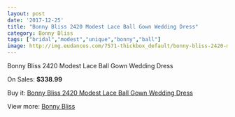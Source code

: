 ```yaml
---
layout: post
date: '2017-12-25'
title: "Bonny Bliss 2420 Modest Lace Ball Gown Wedding Dress"
category: Bonny Bliss
tags: ["bridal","modest","unique","bonny","ball"]
image: http://img.eudances.com/7571-thickbox_default/bonny-bliss-2420-modest-lace-ball-gown-wedding-dress.jpg
---
```

Bonny Bliss 2420 Modest Lace Ball Gown Wedding Dress

On Sales: **$338.99**
<a href="https://www.eudances.com/en/bonny-bliss/2683-bonny-bliss-2420-modest-lace-ball-gown-wedding-dress.html"><amp-img layout="responsive" width="600" height="600" src="//img.eudances.com/7571-thickbox_default/bonny-bliss-2420-modest-lace-ball-gown-wedding-dress.jpg" alt="Bonny Bliss 2420 Modest Lace Ball Gown Wedding Dress 0" /></a>
<a href="https://www.eudances.com/en/bonny-bliss/2683-bonny-bliss-2420-modest-lace-ball-gown-wedding-dress.html"><amp-img layout="responsive" width="600" height="600" src="//img.eudances.com/7574-thickbox_default/bonny-bliss-2420-modest-lace-ball-gown-wedding-dress.jpg" alt="Bonny Bliss 2420 Modest Lace Ball Gown Wedding Dress 1" /></a>
<a href="https://www.eudances.com/en/bonny-bliss/2683-bonny-bliss-2420-modest-lace-ball-gown-wedding-dress.html"><amp-img layout="responsive" width="600" height="600" src="//img.eudances.com/7573-thickbox_default/bonny-bliss-2420-modest-lace-ball-gown-wedding-dress.jpg" alt="Bonny Bliss 2420 Modest Lace Ball Gown Wedding Dress 2" /></a>
<a href="https://www.eudances.com/en/bonny-bliss/2683-bonny-bliss-2420-modest-lace-ball-gown-wedding-dress.html"><amp-img layout="responsive" width="600" height="600" src="//img.eudances.com/7572-thickbox_default/bonny-bliss-2420-modest-lace-ball-gown-wedding-dress.jpg" alt="Bonny Bliss 2420 Modest Lace Ball Gown Wedding Dress 3" /></a>

Buy it: [Bonny Bliss 2420 Modest Lace Ball Gown Wedding Dress](https://www.eudances.com/en/bonny-bliss/2683-bonny-bliss-2420-modest-lace-ball-gown-wedding-dress.html "Bonny Bliss 2420 Modest Lace Ball Gown Wedding Dress")

View more: [Bonny Bliss](https://www.eudances.com/en/40-bonny-bliss "Bonny Bliss")
